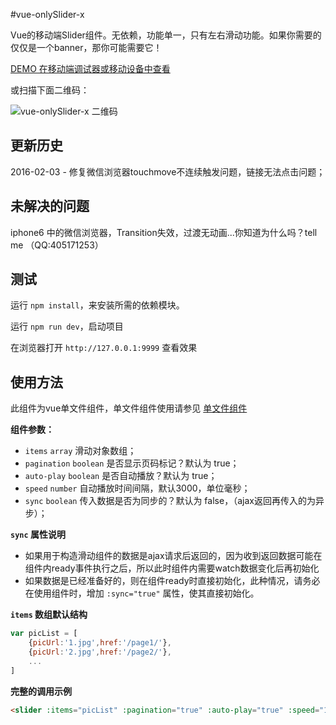 #vue-onlySlider-x

Vue的移动端Slider组件。无依赖，功能单一，只有左右滑动功能。如果你需要的仅仅是一个banner，那你可能需要它！

[DEMO 在移动端调试器或移动设备中查看](http://guan6.github.io/vue-onlySlider-x/)

或扫描下面二维码：

![vue-onlySlider-x 二维码](http://guan6.github.io/vue-onlySlider-x/img/code.png)

## 更新历史
2016-02-03 - 修复微信浏览器touchmove不连续触发问题，链接无法点击问题；

## 未解决的问题
iphone6 中的微信浏览器，Transition失效，过渡无动画...你知道为什么吗？tell me （QQ:405171253）


## 测试

运行 `npm install`，来安装所需的依赖模块。

运行 `npm run dev`，启动项目

在浏览器打开 `http://127.0.0.1:9999` 查看效果

## 使用方法

此组件为vue单文件组件，单文件组件使用请参见 [单文件组件](http://cn.vuejs.org/guide/application.html#u5355_u6587_u4EF6_u7EC4_u4EF6)

**组件参数：**

- `items` `array` 滑动对象数组；
- `pagination` `boolean` 是否显示页码标记？默认为 true；
- `auto-play` `boolean` 是否自动播放？默认为 true；
- `speed` `number` 自动播放时间间隔，默认3000，单位毫秒；
- `sync` `boolean` 传入数据是否为同步的？默认为 false，（ajax返回再传入的为异步）；

**`sync` 属性说明**

- 如果用于构造滑动组件的数据是ajax请求后返回的，因为收到返回数据可能在组件内ready事件执行之后，所以此时组件内需要watch数据变化后再初始化
- 如果数据是已经准备好的，则在组件ready时直接初始化，此种情况，请务必在使用组件时，增加 `:sync="true"` 属性，使其直接初始化。

**`items` 数组默认结构**

```javascript
var picList = [
    {picUrl:'1.jpg',href:'/page1/'},
    {picUrl:'2.jpg',href:'/page2/'},
    ...
]
```

**完整的调用示例**

```html
<slider :items="picList" :pagination="true" :auto-play="true" :speed="1000" :sync="true"></slider>
```